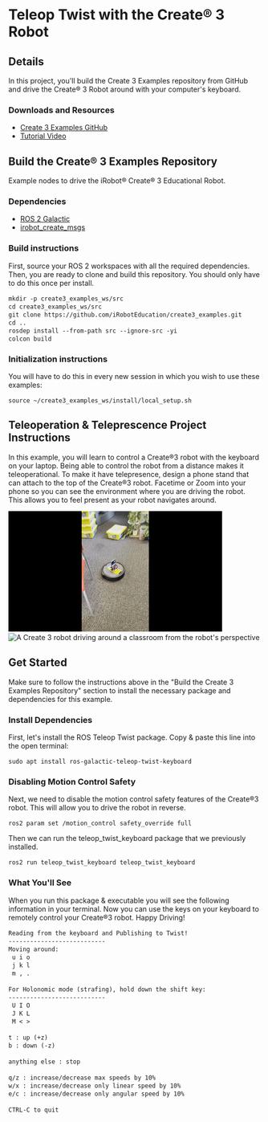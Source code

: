 # Teleop Twist with the Create® 3 Robot
## Details
In this project, you'll build the Create 3 Examples repository from GitHub and drive the Create® 3 Robot around with your computer's keyboard.

### Downloads and Resources
* [Create 3 Examples GitHub](https://github.com/iRobotEducation/create3_examples)
* [Tutorial Video](https://players.brightcove.net/6055873617001/rwlsgJjMH_default/index.html?videoId=6312881862112)

## Build the Create® 3 Examples Repository
Example nodes to drive the iRobot® Create® 3 Educational Robot.

### Dependencies
* [ROS 2 Galactic](https://docs.ros.org/en/galactic/Installation.html)
* [irobot_create_msgs](https://github.com/iRobotEducation/irobot_create_msgs)

### Build instructions
First, source your ROS 2 workspaces with all the required dependencies. Then, you are ready to clone and build this repository. You should only have to do this once per install.

```
mkdir -p create3_examples_ws/src
cd create3_examples_ws/src
git clone https://github.com/iRobotEducation/create3_examples.git
cd ..
rosdep install --from-path src --ignore-src -yi
colcon build
```

### Initialization instructions
You will have to do this in every new session in which you wish to use these examples:
```
source ~/create3_examples_ws/install/local_setup.sh
```

## Teleoperation & Teleprescence Project Instructions
In this example, you will learn to control a Create®3 robot with the keyboard on your laptop. Being able to control the robot from a distance makes it teleoperational. To make it have telepresence, design a phone stand that can attach to the top of the Create®3 robot. Facetime or Zoom into your phone so you can see the environment where you are driving the robot. This allows you to feel present as your robot navigates around.

![A Create 3 robot driving around a classroom from a student perspective](./teleop-1.gif)
![A Create 3 robot driving around a classroom from the robot's perspective](./teleop-2.gif)

## Get Started
Make sure to follow the instructions above in the "Build the Create 3 Examples Repository" section to install the necessary package and dependencies for this example.

### Install Dependencies
First, let's install the ROS Teleop Twist package. Copy & paste this line into the open terminal:
```
sudo apt install ros-galactic-teleop-twist-keyboard
```

### Disabling Motion Control Safety

Next, we need to disable the motion control safety features of the Create®3 robot. This will allow you to drive the robot in reverse.
```
ros2 param set /motion_control safety_override full
```
Then we can run the teleop_twist_keyboard package that we previously installed.
```
ros2 run teleop_twist_keyboard teleop_twist_keyboard
```
### What You'll See
When you run this package & executable you will see the following information in your terminal. Now you can use the keys on your keyboard to remotely control your Create®3 robot. Happy Driving!

```
Reading from the keyboard and Publishing to Twist!
---------------------------
Moving around:
 u i o
 j k l
 m , .

For Holonomic mode (strafing), hold down the shift key:
---------------------------
 U I O
 J K L
 M < >

t : up (+z)
b : down (-z)

anything else : stop

q/z : increase/decrease max speeds by 10%
w/x : increase/decrease only linear speed by 10%
e/c : increase/decrease only angular speed by 10%

CTRL-C to quit
```